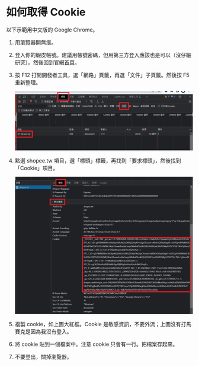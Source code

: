 # 如何取得 Cookie

以下示範用中文版的 Google Chrome。

1. 用瀏覽器開無痕。
2. 登入你的蝦皮帳號。建議用帳號密碼，但用第三方登入應該也是可以（沒仔細研究）。然後回到官網[首頁](https://shopee.tw)。
3. 按 F12 打開開發者工具，選「網路」頁籤，再選「文件」子頁籤。然後按 F5 重新整理。

   ![cookie-instruction-demo](../res/cookie-instruction-1.png)

4. 點選 shopee.tw 項目，選「標頭」標籤，再找到「要求標頭」，然後找到「Cookie」項目。

   ![cookie-instruction-demo](../res/cookie-instruction-2.png)

5. 複製 cookie，如上圖大紅框。Cookie 是敏感資訊，不要外流；上圖沒有打馬賽克是因為我沒有登入。
6. 將 cookie 貼到一個檔案中。注意 cookie 只會有一行。把檔案存起來。
7. 不要登出，關掉瀏覽器。

